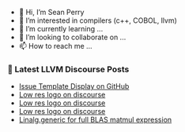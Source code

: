 - 👋 Hi, I’m Sean Perry
- 👀 I’m interested in compilers (c++, COBOL, llvm)
- 🌱 I’m currently learning ...
- 💞️ I’m looking to collaborate on ...
- 📫 How to reach me ...

<!---
s66perry/s66perry is a ✨ special ✨ repository because its `README.md` (this file) appears on your GitHub profile.
You can click the Preview link to take a look at your changes.
--->
### 📕 Latest LLVM Discourse Posts

<!-- DISCOURSE-LLVM:START -->
- [Issue Template Display on GitHub](https://llvm.discourse.group/t/issue-template-display-on-github/5579/2)
- [Low res logo on discourse](https://llvm.discourse.group/t/low-res-logo-on-discourse/5371/12)
- [Low res logo on discourse](https://llvm.discourse.group/t/low-res-logo-on-discourse/5371/11)
- [Low res logo on discourse](https://llvm.discourse.group/t/low-res-logo-on-discourse/5371/10)
- [Linalg.generic for full BLAS matmul expression](https://llvm.discourse.group/t/linalg-generic-for-full-blas-matmul-expression/5603/9)
<!-- DISCOURSE-LLVM:END -->
